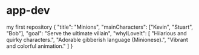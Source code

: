# app-dev
my first repository
{
  "title": "Minions",
  "mainCharacters": ["Kevin", "Stuart", "Bob"],
  "goal": "Serve the ultimate villain",
  "whyILoveIt": [
    "Hilarious and quirky characters.",
    "Adorable gibberish language (Minionese).",
    "Vibrant and colorful animation."
  ]
}
